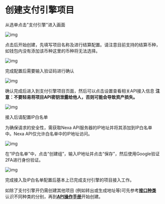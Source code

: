 # 创建支付引擎项目

从选单点击"支付引擎"进入画面

![img](https://support.Nexa.com/~gitbook/image?url=https%3A%2F%2F2287475285-files.gitbook.io%2F%7E%2Ffiles%2Fv0%2Fb%2Fgitbook-x-prod.appspot.com%2Fo%2Fspaces%252FSdMhazXkh30OBfLly0nW%252Fuploads%252F5dcXZ1gyLgyhNP16loHR%252Fimage.png%3Falt%3Dmedia%26token%3Dddedea60-9e27-43d9-939f-0e5ff0f7a141&width=768&dpr=4&quality=100&sign=9cc5abf5&sv=2)

点击后开始创建，先填写项目名称及进行结算配置。请注意目前支持的结算币种，如钱包内没有添加该币种这里的币种将无法选择。

![img](https://support.Nexa.com/~gitbook/image?url=https%3A%2F%2F2287475285-files.gitbook.io%2F%7E%2Ffiles%2Fv0%2Fb%2Fgitbook-x-prod.appspot.com%2Fo%2Fspaces%252FSdMhazXkh30OBfLly0nW%252Fuploads%252FOEeLEr1byUYgTXu4pl8k%252Fimage.png%3Falt%3Dmedia%26token%3Dba3c055b-9a77-4fe7-9369-1646d803d3cd&width=768&dpr=4&quality=100&sign=85d3e85e&sv=2)

完成配置后需要输入验证码进行确认

![img](https://support.Nexa.com/~gitbook/image?url=https%3A%2F%2F2287475285-files.gitbook.io%2F%7E%2Ffiles%2Fv0%2Fb%2Fgitbook-x-prod.appspot.com%2Fo%2Fspaces%252FSdMhazXkh30OBfLly0nW%252Fuploads%252Fe1RV8ugjgOcV8BBYsGua%252Fimage.png%3Falt%3Dmedia%26token%3D7bbec03e-d2d7-48a4-acd3-c597495d8d72&width=768&dpr=4&quality=100&sign=86b2cc74&sv=2)

确认完成后进入到支付引擎项目页面，然后可以点击设置查看相关API接入信息 **注意：不要轻易将项目API密钥泄露给他人，否则可能会导致资产损失。**

![img](https://support.Nexa.com/~gitbook/image?url=https%3A%2F%2F2287475285-files.gitbook.io%2F%7E%2Ffiles%2Fv0%2Fb%2Fgitbook-x-prod.appspot.com%2Fo%2Fspaces%252FSdMhazXkh30OBfLly0nW%252Fuploads%252Fp6YcQ3x8B1cKZ4TORYBq%252Fimage.png%3Falt%3Dmedia%26token%3D7e0f0677-fd76-46ae-adc7-cfae8b377824&width=768&dpr=4&quality=100&sign=442f4331&sv=2)

接入后请配置IP白名单

为确保请求的安全性，需获取Nexa API服务器的IP地址并将其添加到IP白名单中。Nexa API仅允许白名单中的IP地址访问。

![img](https://support.Nexa.com/~gitbook/image?url=https%3A%2F%2F2287475285-files.gitbook.io%2F%7E%2Ffiles%2Fv0%2Fb%2Fgitbook-x-prod.appspot.com%2Fo%2Fspaces%252FSdMhazXkh30OBfLly0nW%252Fuploads%252FyC0vAHnku20cZlpiESyL%252Fimage.png%3Falt%3Dmedia%26token%3D749bb1b4-0b3a-42d1-bcc1-eb48614e1ee0&width=768&dpr=4&quality=100&sign=97e448ba&sv=2)

在“IP白名单”中，点击“创建组”，输入IP地址并点击“保存”，然后使用Google验证2FA进行身份验证。

![img](https://support.Nexa.com/~gitbook/image?url=https%3A%2F%2F2287475285-files.gitbook.io%2F%7E%2Ffiles%2Fv0%2Fb%2Fgitbook-x-prod.appspot.com%2Fo%2Fspaces%252FSdMhazXkh30OBfLly0nW%252Fuploads%252FHe39iMq0hEzHpatQ03Un%252Fimage.png%3Falt%3Dmedia%26token%3D72e00b57-b472-4222-8d44-8beb4d6a68ca&width=768&dpr=4&quality=100&sign=f86eaf65&sv=2)

完成接入及IP白名单配置后基本上已完成支付引擎的项目接入工作。

如除了支付引擎开仍需创建其他项目 (例如转出或生成地址等)可先参考[**接口种类**](https://support.Nexa.com/Nexa-wallet-guide/zh-cn/api/type)认识不同种类的分别，再到[**API操作手册**](https://support.Nexa.com/Nexa-wallet-guide/zh-cn/api/manual)开始创建。
